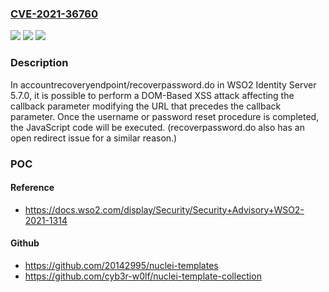 ### [CVE-2021-36760](https://cve.mitre.org/cgi-bin/cvename.cgi?name=CVE-2021-36760)
![](https://img.shields.io/static/v1?label=Product&message=n%2Fa&color=blue)
![](https://img.shields.io/static/v1?label=Version&message=n%2Fa&color=blue)
![](https://img.shields.io/static/v1?label=Vulnerability&message=n%2Fa&color=brighgreen)

### Description

In accountrecoveryendpoint/recoverpassword.do in WSO2 Identity Server 5.7.0, it is possible to perform a DOM-Based XSS attack affecting the callback parameter modifying the URL that precedes the callback parameter. Once the username or password reset procedure is completed, the JavaScript code will be executed. (recoverpassword.do also has an open redirect issue for a similar reason.)

### POC

#### Reference
- https://docs.wso2.com/display/Security/Security+Advisory+WSO2-2021-1314

#### Github
- https://github.com/20142995/nuclei-templates
- https://github.com/cyb3r-w0lf/nuclei-template-collection

